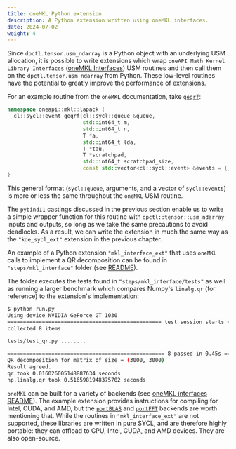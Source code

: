 ```yaml
---
title: oneMKL Python extension
description: A Python extension written using oneMKL interfaces.
date: 2024-07-02
weight: 4
---
```


Since `dpctl.tensor.usm_ndarray` is a Python object with an underlying USM allocation, it is possible to write extensions which wrap `oneAPI Math Kernel Library Interfaces` ([oneMKL Interfaces](https://github.com/oneapi-src/oneMKL)) USM routines and then call them on the `dpctl.tensor.usm_ndarray` from Python. These low-level routines have the potential to greatly improve the performance of extensions.

For an example routine from the `oneMKL` documentation, take [`geqrf`](https://spec.oneapi.io/versions/latest/elements/oneMKL/source/domains/lapack/geqrf.html#geqrf-usm-version):
```cpp
namespace oneapi::mkl::lapack {
  cl::sycl::event geqrf(cl::sycl::queue &queue,
                        std::int64_t m,
                        std::int64_t n,
                        T *a,
                        std::int64_t lda,
                        T *tau,
                        T *scratchpad,
                        std::int64_t scratchpad_size,
                        const std::vector<cl::sycl::event> &events = {})
}
```

This general format (``sycl::queue``, arguments, and a vector of ``sycl::event``s) is more or less the same throughout the `oneMKL` USM routine.

The `pybind11` castings discussed in the previous section enable us to write a simple wrapper function for this routine with ``dpctl::tensor::usm_ndarray`` inputs and outputs, so long as we take the same precautions to avoid deadlocks. As a result, we can write the extension in much the same way as the `"kde_sycl_ext"` extension in the previous chapter.

An example of a Python extension `"mkl_interface_ext"` that uses `oneMKL` calls to implement a QR decomposition can be found in `"steps/mkl_interface"` folder (see [README](steps/mkl_interface/README.md)).

The folder executes the tests found in `"steps/mkl_interface/tests"` as well as running a larger benchmark which compares Numpy's `linalg.qr` (for reference) to the extension's implementation:

```bash
$ python run.py
Using device NVIDIA GeForce GT 1030
================================================= test session starts ==================================================
collected 8 items

tests/test_qr.py ........                                                                                        [100%]

================================================== 8 passed in 0.45s ===================================================
QR decomposition for matrix of size = (3000, 3000)
Result agreed.
qr took 0.016026005148887634 seconds
np.linalg.qr took 0.5165981948375702 seconds

```

`oneMKL` can be built for a variety of backends (see [oneMKL interfaces README](https://github.com/oneapi-src/oneMKL?tab=readme-ov-file#oneapi-math-kernel-library-onemkl-interfaces)). The example extension provides instructions for compiling for Intel, CUDA, and AMD, but the [`portBLAS`](https://github.com/codeplaysoftware/portBLAS) and [`portFFT`](https://github.com/codeplaysoftware/portFFT) backends are worth mentioning that. While the routines in `"mkl_interface_ext"` are not supported, these libraries are written in pure SYCL, and are therefore highly portable: they can offload to CPU, Intel, CUDA, and AMD devices. They are also open-source.
